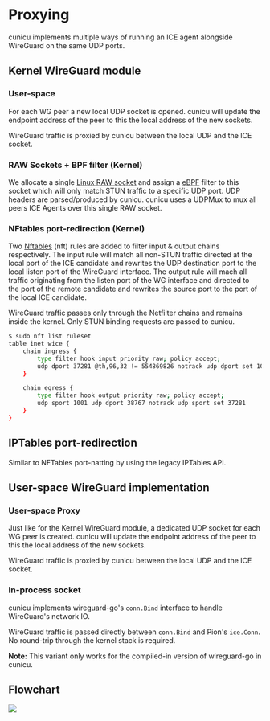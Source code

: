 # Proxying

cunicu implements multiple ways of running an ICE agent alongside WireGuard on the same UDP ports.

## Kernel WireGuard module

### User-space

For each WG peer a new local UDP socket is opened.
cunicu will update the endpoint address of the peer to this the local address of the new sockets.

WireGuard traffic is proxied by cunicu between the local UDP and the ICE socket.

### RAW Sockets + BPF filter (Kernel)

We allocate a single [Linux RAW socket][raw-sockets] and assign a [eBPF][golang-bpf] filter to this socket which will only match STUN traffic to a specific UDP port.
UDP headers are parsed/produced by cunicu.
cunicu uses a UDPMux to mux all peers ICE Agents over this single RAW socket. 

### NFtables port-redirection (Kernel)

Two [Nftables][nftables] (nft) rules are added to filter input & output chains respectively.
The input rule will match all non-STUN traffic directed at the local port of the ICE candidate and rewrites the UDP destination port to the local listen port of the WireGuard interface.
The output rule will mach all traffic originating from the listen port of the WG interface and directed to the port of the remote candidate and rewrites the source port to the port of the local ICE candidate.  

WireGuard traffic passes only through the Netfilter chains and remains inside the kernel.
Only STUN binding requests are passed to cunicu.

```bash
$ sudo nft list ruleset
table inet wice {
    chain ingress {
        type filter hook input priority raw; policy accept;
        udp dport 37281 @th,96,32 != 554869826 notrack udp dport set 1001
    }

    chain egress {
        type filter hook output priority raw; policy accept;
        udp sport 1001 udp dport 38767 notrack udp sport set 37281
    }
}
```

## IPTables port-redirection

Similar to NFTables port-natting by using the legacy IPTables API.

## User-space WireGuard implementation

### User-space Proxy

Just like for the Kernel WireGuard module, a dedicated UDP socket for each WG peer is created.
cunicu will update the endpoint address of the peer to this the local address of the new sockets.

WireGuard traffic is proxied by cunicu between the local UDP and the ICE socket.

### In-process socket

cunicu implements wireguard-go's `conn.Bind` interface to handle WireGuard's network IO.

WireGuard traffic is passed directly between `conn.Bind` and Pion's `ice.Conn`.
No round-trip through the kernel stack is required.

**Note:** This variant only works for the compiled-in version of wireguard-go in cunicu.

## Flowchart

![](./images/wice_proxy.svg)

[nftables]: https://www.netfilter.org/projects/nftables/manpage.html

[golang-bpf]: https://riyazali.net/posts/berkeley-packet-filter-in-golang/

[raw-sockets]: https://squidarth.com/networking/systems/rc/2018/05/28/using-raw-sockets.html
